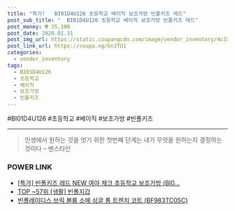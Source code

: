 ```yaml
--- 
title: "특가!   BI01D4U126 초등학교 베이직 보조가방 빈폴키즈 레드" 
post_sub_title: "  BI01D4U126 초등학교 베이직 보조가방 빈폴키즈 레드" 
post_money: ₩ 35,100 
post_date: 2020.01.31 
post_img_url: https://static.coupangcdn.com/image/vendor_inventory/4c33/7656a6e88087007a13089f7d341f1f96af272338542ad1ccc451fd00757d.jpg 
post_link_url: https://coupa.ng/bnJTU1 
categories: 
  - vendor_inventory 
tags: 
  - BI01D4U126 
  - 초등학교 
  - 베이직 
  - 보조가방 
  - 빈폴키즈 
--- 
```

  #BI01D4U126 #초등학교 #베이직 #보조가방 #빈폴키즈 
<hr> 

> 인생에서 원하는 것을 엇기 위한 첫번째 단계는 내가 무엇을 원하는지 결정하는 것이다 – 벤스타인 


### POWER LINK

* <a href="https://blog.naver.com/santokki14/221791608359" target="_blank">[특가] 빈폴키즈 레드 NEW 여아 체크 초등학교 보조가방 (BI0...</a>
* <a href="https://blog.naver.com/fasyy4321/221781039065" target="_blank"> TOP ~57위 [생활] 빈폴지갑</a>
* <a href="https://blog.naver.com/fasyy4321/221784887036" target="_blank">빈폴레이디스 브릭 볼륨 소매 싱글 롱 트렌치 코트 (BF983TC05C)</a>
